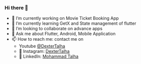 ### Hi there 👋



- 🔭 I’m currently working on Movie Ticket Booking App
- 🌱 I’m currently learning GetX and State management of flutter
- 👯 I’m looking to collaborate on advance apps
- 💬 Ask me about Flutter, Android, Mobile Application
- 📫 How to reach me: contact me on
  - Youtube <a href="https://youtube.com/dextertalha" target="_blank">@DexterTalha</a>
  - 📸 Instagram: <a href="https://www.instagram.com/dextertalha" target="_blank">DexterTalha</a>
  - 📝 LinkedIn:  <a href="https://www.linkedin.com/in/mohammad-talha-542993103/" target="_blank">Mohammad Talha</a>
